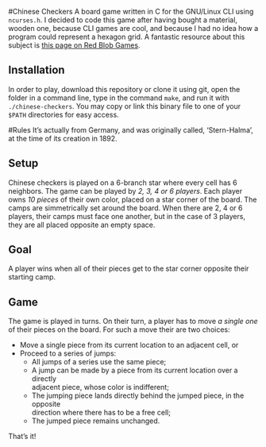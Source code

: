 #Chinese Checkers
A board game written in C for the GNU/Linux CLI using `ncurses.h`. I decided to
code this game after having bought a material, wooden one, because CLI games are
cool, and because I had no idea how a program could represent a hexagon grid. A
fantastic resource about this subject is [this page on Red Blob Games][1].

## Installation
In order to play, download this repository or clone it using git, open the
folder in a command line, type in the command `make`, and run it with
`./chinese-checkers`. You may copy or link this binary file to one of your
`$PATH` directories for easy access.

#Rules
It’s actually from Germany, and was originally called, ‘Stern-Halma’, at the
time of its creation in 1892.

## Setup
Chinese checkers is played on a 6-branch star where every cell has 6 neighbors.
The game can be played by _2, 3, 4 or 6 players_. Each player owns _10 pieces_
of their own color, placed on a star corner of the board. The camps are
simmetrically set around the board. When there are 2, 4 or 6 players, their
camps must face one another, but in the case of 3 players, they are all placed
opposite an empty space.

## Goal
A player wins when all of their pieces get to the star corner opposite their
starting camp.

## Game
The game is played in turns. On their turn, a player has to move _a single one_
of their pieces on the board. For such a move their are two choices:

* Move a single piece from its current location to an adjacent cell, or
* Proceed to a series of jumps:
  * All jumps of a series use the same piece;
  * A jump can be made by a piece from its current location over a directly  
    adjacent piece, whose color is indifferent;
  * The jumping piece lands directly behind the jumped piece, in the opposite  
    direction where there has to be a free cell;
  * The jumped piece remains unchanged.

That’s it!

[1]: http://www.redblobgames.com/grids/hexagons/

